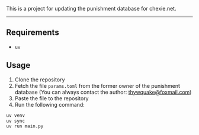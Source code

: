 This is a project for updating the punishment database for chexie.net.

---
## Requirements
- `uv`

## Usage
1. Clone the repository
2. Fetch the file `params.toml` from the former owner of the punishment database (You can always contact the author: thywquake@foxmail.com)
3. Paste the file to the repository
4. Run the following command:
```bash
uv venv
uv sync
uv run main.py
```